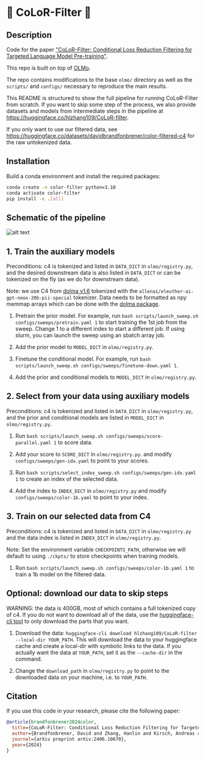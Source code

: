 # :rainbow: CoLoR-Filter :rainbow:

## Description

Code for the paper ["CoLoR-Filter: Conditional Loss Reduction Filtering for Targeted Language Model Pre-training"](https://arxiv.org/abs/2406.10670). 

This repo is built on top of [OLMo](https://github.com/allenai/OLMo).

The repo contains modifications to the base `olmo/` directory as well as the `scripts/` and `configs/` necessary to reproduce the main results.

This README is structured to show the full pipeline for running CoLoR-Filter from scratch. If you want to skip some step of the process, we also provide datasets and models from intermediate steps in the pipeline at https://huggingface.co/hlzhang109/CoLoR-filter.

If you only want to use our filtered data, see https://huggingface.co/datasets/davidbrandfonbrener/color-filtered-c4 for the raw untokenized data.


## Installation

Build a conda environment and install the required packages:

```bash
conda create -n color-filter python=3.10
conda activate color-filter
pip install -e .[all]
```

## Schematic of the pipeline

![alt text](https://github.com/davidbrandfonbrener/color-filter-olmo/blob/main/pipeline.png?raw=true)

## 1. Train the auxiliary models

Preconditions: c4 is tokenized and listed in `DATA_DICT` in `olmo/registry.py`, and the desired downstream data is also listed in `DATA_DICT` or can be tokenized on the fly (as we do for downstream data).

Note: we use C4 from [dolma v1.6](https://huggingface.co/datasets/allenai/dolma) tokenized with the `allenai/eleuther-ai-gpt-neox-20b-pii-special` tokenizer. Data needs to be formatted as npy memmap arrays which can be done with the [dolma package](https://github.com/allenai/dolma).

1. Pretrain the prior model. For example, run `bash scripts/launch_sweep.sh configs/sweeps/pretrain.yaml 1` to start training the 1st job from the sweep. Change 1 to a different index to start a different job. If using slurm, you can launch the sweep using an sbatch array job.

2. Add the prior model to `MODEL_DICT` in `olmo/registry.py`.

3. Finetune the conditional model. For example, run `bash scripts/launch_sweep.sh configs/sweeps/finetune-down.yaml 1`.

4. Add the prior and conditional models to `MODEL_DICT` in `olmo/registry.py`.


## 2. Select from your data using auxiliary models

Preconditions: c4 is tokenized and listed in `DATA_DICT` in `olmo/registry.py`, and the prior and conditional models are listed in `MODEL_DICT` in `olmo/registry.py`.

1. Run `bash scripts/launch_sweep.sh configs/sweeps/score-parallel.yaml 1` to score data.

2. Add your score to `SCORE_DICT` in `olmo/registry.py`. and modify `configs/sweeps/gen-idx.yaml` to point to your scores.

3. Run `bash scripts/select_index_sweep.sh configs/sweeps/gen-idx.yaml 1` to create an index of the selected data.

4. Add the index to `INDEX_DICT` in `olmo/registry.py` and modify `configs/sweeps/color-1b.yaml` to point to your index.


## 3. Train on our selected data from C4

Preconditions: c4 is tokenized and listed in `DATA_DICT` in `olmo/registry.py` and the data index is listed in `INDEX_DICT` in `olmo/registry.py`.

Note: Set the environment variable `CHECKPOINTS_PATH`, otherwise we will default to using `./ckpts/` to store checkpoints when training models.

1. Run `bash scripts/launch_sweep.sh configs/sweeps/color-1b.yaml 1` to train a 1b model on the filtered data.


## Optional: download our data to skip steps

WARNING: the data is 400GB, most of which contains a full tokenized copy of c4. If you do not want to download all of the data, use the [huggingface-cli tool](https://huggingface.co/docs/huggingface_hub/v0.23.4/guides/cli#huggingface-cli-download) to only download the parts that you want.

1. Download the data: `huggingface-cli download hlzhang109/CoLoR-filter --local-dir YOUR_PATH`. This will download the data to your huggingface cache and create a local-dir with symbolic links to the data. If you actually want the data at `YOUR_PATH`, set it as the `--cache-dir` in the command.

2. Change the `download_path` in `olmo/registry.py` to point to the downloaded data on your machine, i.e. to `YOUR_PATH`.


## Citation

If you use this code in your research, please cite the following paper:

```bibtex
@article{brandfonbrener2024color,
  title={CoLoR-Filter: Conditional Loss Reduction Filtering for Targeted Language Model Pre-training},
  author={Brandfonbrener, David and Zhang, Hanlin and Kirsch, Andreas and Schwarz, Jonathan Richard and Kakade, Sham M},
  journal={arXiv preprint arXiv:2406.10670},
  year={2024}
}
```

